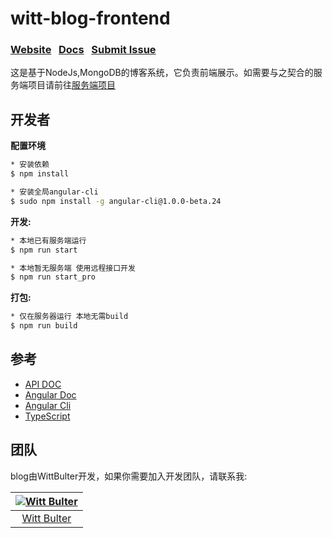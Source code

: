 <h1>
witt-blog-frontend
</h1>

### [Website](http://test.wittsay.cc/)  &nbsp;  [Docs](ttp://120.27.200.112/doc)  &nbsp; [Submit Issue](https://github.com/WittBulter/sails-blog/issues)

这是基于NodeJs,MongoDB的博客系统，它负责前端展示。如需要与之契合的服务端项目请前往[服务端项目](https://github.com/WittBulter/sails-blog/)


## 开发者
**配置环境**
```sh
* 安装依赖
$ npm install

* 安装全局angular-cli
$ sudo npm install -g angular-cli@1.0.0-beta.24
```


**开发:**
```sh
* 本地已有服务端运行
$ npm run start

* 本地暂无服务端 使用远程接口开发
$ npm run start_pro
```

**打包:**
```sh
* 仅在服务器运行 本地无需build
$ npm run build
```


## 参考
- [API DOC](http://120.27.200.112/doc)
- [Angular Doc](https://angular.cn/docs/ts/latest/)
- [Angular Cli](https://github.com/angular/angular-cli)
- [TypeScript](http://www.typescriptlang.org/docs/tutorial.html)


## 团队
blog由WittBulter开发，如果你需要加入开发团队，请联系我:

[![Witt Bulter](http://obqqxnnm4.bkt.clouddn.com/11304944.gif?imageView2/1/w/100)](https://github.com/WittBulter) |  
:---:|
[Witt Bulter](https://github.com/WittBulter) |



